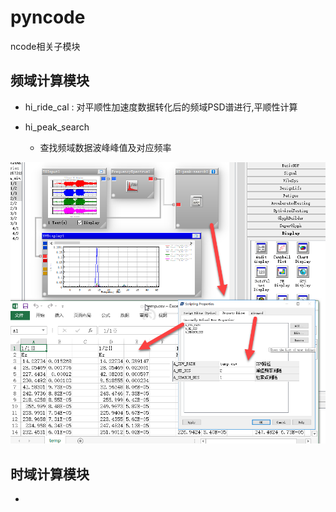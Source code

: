 # pyncode
ncode相关子模块

## 频域计算模块
+ hi_ride_cal : 对平顺性加速度数据转化后的频域PSD谱进行,平顺性计算

+ hi_peak_search 
	+ 查找频域数据波峰峰值及对应频率

![hi_peak_search](examples/hi_peak_search.png)

## 时域计算模块
+ 


